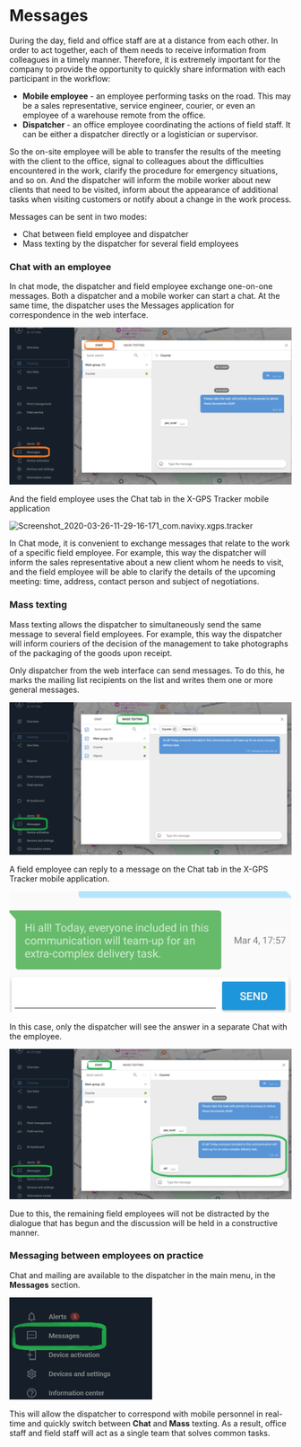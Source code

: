 # Messages

During the day, field and office staff are at a distance from each other. In order to act together, each of them needs to receive information from colleagues in a timely manner. Therefore, it is extremely important for the company to provide the opportunity to quickly share information with each participant in the workflow:

* **Mobile employee** - an employee performing tasks on the road. This may be a sales representative, service engineer, courier, or even an employee of a warehouse remote from the office.
* **Dispatcher** - an office employee coordinating the actions of field staff. It can be either a dispatcher directly or a logistician or supervisor.

So the on-site employee will be able to transfer the results of the meeting with the client to the office, signal to colleagues about the difficulties encountered in the work, clarify the procedure for emergency situations, and so on. And the dispatcher will inform the mobile worker about new clients that need to be visited, inform about the appearance of additional tasks when visiting customers or notify about a change in the work process.

Messages can be sent in two modes:

* Chat between field employee and dispatcher
* Mass texting by the dispatcher for several field employees

### Chat with an employee

In chat mode, the dispatcher and field employee exchange one-on-one messages. Both a dispatcher and a mobile worker can start a chat. At the same time, the dispatcher uses the Messages application for correspondence in the web interface.

![image-20250304-165342.png](attachments/image-20250304-165342.png)

And the field employee uses the Chat tab in the X-GPS Tracker mobile application

![Screenshot\_2020-03-26-11-29-16-171\_com.navixy.xgps.tracker](https://www.navixy.com/wp-content/uploads/2020/03/screenshot_2020-03-26-11-29-16-171_com.navixy.xgps_.tracker-1-400x120.jpg)

In Chat mode, it is convenient to exchange messages that relate to the work of a specific field employee. For example, this way the dispatcher will inform the sales representative about a new client whom he needs to visit, and the field employee will be able to clarify the details of the upcoming meeting: time, address, contact person and subject of negotiations.

### Mass texting

Mass texting allows the dispatcher to simultaneously send the same message to several field employees. For example, this way the dispatcher will inform couriers of the decision of the management to take photographs of the packaging of the goods upon receipt.

Only dispatcher from the web interface can send messages. To do this, he marks the mailing list recipients on the list and writes them one or more general messages.

![image-20250304-165854.png](attachments/image-20250304-165854.png)

A field employee can reply to a message on the Chat tab in the X-GPS Tracker mobile application.

![image-20250304-170049.png](attachments/image-20250304-170049.png)

In this case, only the dispatcher will see the answer in a separate Chat with the employee.

![image-20250304-170251.png](attachments/image-20250304-170251.png)

Due to this, the remaining field employees will not be distracted by the dialogue that has begun and the discussion will be held in a constructive manner.

### Messaging between employees on practice

Chat and mailing are available to the dispatcher in the main menu, in the **Messages** section.

![image-20250304-170359.png](attachments/image-20250304-170359.png)

This will allow the dispatcher to correspond with mobile personnel in real-time and quickly switch between **Chat** and **Mass** texting. As a result, office staff and field staff will act as a single team that solves common tasks.
